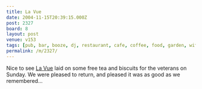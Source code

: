 ```yaml
---
title: La Vue
date: 2004-11-15T20:39:15.000Z
post: 2327
board: 8
layout: post
venue: v153
tags: [pub, bar, booze, dj, restaurant, cafe, coffee, food, garden, wifi, la vue]
permalink: /m/2327/
---
```

Nice to see <a href="/wiki/la+vue">La Vue</a> laid on some free tea and biscuits for the veterans on Sunday. We were pleased to return, and pleased it was as good as we remembered...
